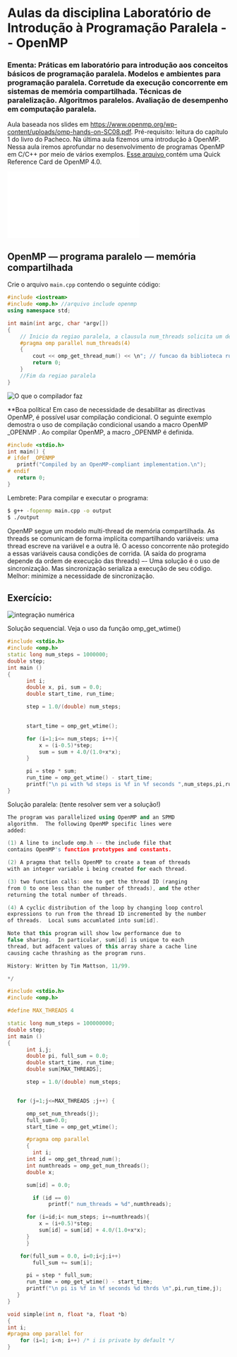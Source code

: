 
# Aulas da disciplina Laboratório de Introdução à Programação Paralela -- OpenMP
### Ementa: Práticas em laboratório para introdução aos conceitos básicos de programação paralela. Modelos e ambientes para programação paralela. Corretude da execução concorrente em sistemas de memória compartilhada. Técnicas de paralelização. Algoritmos paralelos. Avaliação de desempenho em computação paralela. 

Aula baseada nos slides em https://www.openmp.org/wp-content/uploads/omp-hands-on-SC08.pdf. Pré-requisito: leitura do capítulo 1 do livro do Pacheco.
Na última aula fizemos uma introdução à OpenMP. Nessa aula iremos aprofundar no desenvolvimento de programas OpenMP em C/C++ por meio de vários exemplos. [Esse arquivo ](./OpenMP-4.0-C.pdf) contém uma Quick Reference Card de OpenMP 4.0.

![A figura mostra o processo de paralelização de um programa](./ParallelProcess.pdf)
 
## OpenMP — programa paralelo — memória compartilhada
Crie o arquivo `main.cpp` contendo o seguinte código:

```cpp
#include <iostream>
#include <omp.h> //arquivo include openmp
using namespace std;

int main(int argc, char *argv[])
{
    // Inicio da regiao paralela, a clausula num_threads solicita um determinado número de threads
    #pragma omp parallel num_threads(4)
    {
        cout << omp_get_thread_num() << \n"; // funcao da biblioteca runtime, retorna o ID (rank) da thread
        return 0;
    }
    //Fim da regiao paralela
}
```
![O que o compilador faz](./compilerOpenmp.png)

**Boa política! Em caso de necessidade de desabilitar as directivas OpenMP, é possível usar compilação condicional. O seguinte exemplo demostra o uso de compilação condicional usando a macro OpenMP _OPENMP . Ao compilar OpenMP, a macro _OPENMP é definida.

```cpp
#include <stdio.h>
int main() {
# ifdef _OPENMP
   printf("Compiled by an OpenMP-compliant implementation.\n");
# endif
   return 0; 
}
```

Lembrete: Para compilar e executar o programa:

```bash
$ g++ -fopenmp main.cpp -o output
$ ./output
```

OpenMP segue um modelo multi-thread de memória compartilhada. As threads se comunicam de forma implícita compartilhando variáveis: uma thread escreve na variável e a outra lê. O acesso concorrente não protegido a essas variáveis causa condições de corrida. (A saída do programa depende da ordem de execução das threads)
–- Uma solução é o uso de sincronização. Mas sincronização serializa a execução de seu código. Melhor: minimize a necessidade de sincronização. 

## Exercício: 
![integração numérica](./integracao.png)

Solução sequencial. Veja o uso da função omp_get_wtime()

```cpp
#include <stdio.h>
#include <omp.h>
static long num_steps = 1000000;
double step;
int main ()
{
	  int i;
	  double x, pi, sum = 0.0;
	  double start_time, run_time;

	  step = 1.0/(double) num_steps;

        	 
	  start_time = omp_get_wtime();

	  for (i=1;i<= num_steps; i++){
		  x = (i-0.5)*step;
		  sum = sum + 4.0/(1.0+x*x);
	  }

	  pi = step * sum;
	  run_time = omp_get_wtime() - start_time;
	  printf("\n pi with %d steps is %f in %f seconds ",num_steps,pi,run_time);
}	  
```

Solução paralela: (tente resolver sem ver a solução!)
```cpp
The program was parallelized using OpenMP and an SPMD 
algorithm.  The following OpenMP specific lines were 
added: 

(1) A line to include omp.h -- the include file that 
contains OpenMP's function prototypes and constants.

(2) A pragma that tells OpenMP to create a team of threads
with an integer variable i being created for each thread.

(3) two function calls: one to get the thread ID (ranging
from 0 to one less than the number of threads), and the other
returning the total number of threads.

(4) A cyclic distribution of the loop by changing loop control
expressions to run from the thread ID incremented by the number 
of threads.  Local sums accumlated into sum[id].

Note that this program will show low performance due to 
false sharing.  In particular, sum[id] is unique to each
thread, but adfacent values of this array share a cache line
causing cache thrashing as the program runs.

History: Written by Tim Mattson, 11/99.

*/

#include <stdio.h>
#include <omp.h>

#define MAX_THREADS 4

static long num_steps = 100000000;
double step;
int main ()
{
	  int i,j;
	  double pi, full_sum = 0.0;
	  double start_time, run_time;
	  double sum[MAX_THREADS];

	  step = 1.0/(double) num_steps;


   for (j=1;j<=MAX_THREADS ;j++) {

      omp_set_num_threads(j);
      full_sum=0.0;
      start_time = omp_get_wtime();

      #pragma omp parallel
      {
        int i;
	  int id = omp_get_thread_num();
	  int numthreads = omp_get_num_threads();
	  double x;

	  sum[id] = 0.0;

        if (id == 0) 
             printf(" num_threads = %d",numthreads);

	  for (i=id;i< num_steps; i+=numthreads){
		  x = (i+0.5)*step;
		  sum[id] = sum[id] + 4.0/(1.0+x*x);
	  }
      }

	for(full_sum = 0.0, i=0;i<j;i++)
	    full_sum += sum[i];

      pi = step * full_sum;
      run_time = omp_get_wtime() - start_time;
      printf("\n pi is %f in %f seconds %d thrds \n",pi,run_time,j);
   }
}
```


```cpp
void simple(int n, float *a, float *b)
{
int i;
#pragma omp parallel for
    for (i=1; i<n; i++) /* i is private by default */
}

```
